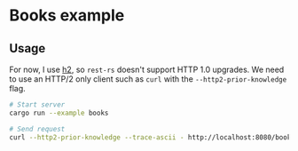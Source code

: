 # Books example

## Usage

For now, I use [h2](https://github.com/hyperium/h2), so `rest-rs` doesn't support HTTP 1.0 upgrades. 
We need to use an HTTP/2 only client such as `curl` with the `--http2-prior-knowledge` flag.

```bash
# Start server
cargo run --example books 

# Send request
curl --http2-prior-knowledge --trace-ascii - http://localhost:8080/books/book-123
```
